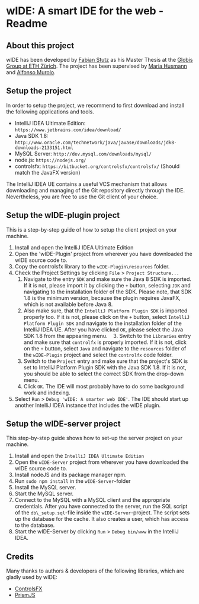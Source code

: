 # wIDE: A smart IDE for the web - Readme

## About this project
wIDE has been developed by [Fabian Stutz](https://www.linkedin.com/in/fabian-stutz-2a7035107) as his Master Thesis at the [Globis Group at ETH Zürich](https://globis.ethz.ch). The project has been supervised by [Maria Husmann](https://globis.ethz.ch/#!/person/maria-husmann/) and [Alfonso Murolo](https://globis.ethz.ch/#!/person/alfonso-murolo/).

## Setup the project

In order to setup the project, we recommend to first download and install the following applications and tools.

- IntelliJ IDEA Ultimate Edition: `https://www.jetbrains.com/idea/download/`
- Java SDK 1.8: `http://www.oracle.com/technetwork/java/javase/downloads/jdk8-downloads-2133151.html`
- MySQL Server: `http://dev.mysql.com/downloads/mysql/`
- node.js: `https://nodejs.org/`
- controlsfx: `https://bitbucket.org/controlsfx/controlsfx/` (Should match the JavaFX version)

The IntelliJ IDEA UE contains a useful VCS mechanism that allows downloading and managing of the Git repository directly through the IDE. Nevertheless, you are free to use the Git client of your choice.

## Setup the wIDE-plugin project
This is a step-by-step guide of how to setup the client project on your machine.

1. Install and open the IntelliJ IDEA Ultimate Edition
2. Open the 'wIDE-Plugin' project from wherever you have downloaded the wIDE source code to.
3. Copy the controlsfx library to the `wIDE-Plugin\resources` folder.
4. Check the Project Settings by clicking `File` > `Project Structure...`
    1. Navigate to the entry `SDK` and make sure the Java 8 SDK is imported. If it is not, please import it by clicking the `+` button, selecting `JDK` and navigating to the installation folder of the SDK. Please note, that SDK 1.8 is the minimum version, because the plugin requires JavaFX, which is not available before Java 8.
    2. Also make sure, that the `IntelliJ Platform Plugin SDK` is imported properly too. If it is not, please click on the `+` button, select `IntelliJ Platform Plugin SDK` and navigate to the installation folder of the IntelliJ IDEA UE. After you have clicked `OK`, please select the Java SDK 1.8 from the appearing menu.
    3. Switch to the `Libraries` entry and make sure that `controlfx` is properly imported. If it is not, click on the `+` button, select `Java` and navigate to the `resources` folder of the `wIDE-Plugin` project and select the `controlfx` code folder.
    4. Switch to the `Project` entry and make sure that the project's SDK is set to IntelliJ Platform Plugin SDK with the Java SDK 1.8. If it is not, you should be able to select the correct SDK from the drop-down menu.
    5. Click `OK`. The IDE will most probably have to do some background work and indexing.
5. Select `Run` > `Debug 'wIDE: A smarter web IDE'`. The IDE should start up another IntelliJ IDEA instance that includes the wIDE plugin.

## Setup the wIDE-server project
This step-by-step guide shows how to set-up the server project on your machine.

1. Install and open the `IntelliJ IDEA Ultimate Edition`
2. Open the `wIDE-Server` project from wherever you have downloaded the wIDE source code to.
3. Install nodeJS and its package manager npm.
4. Run `sudo npm install` in the `wIDE-Server`-folder
5. Install the MySQL server.
6. Start the MySQL server.
7. Connect to the MySQL with a MySQL client and the appropriate credentials. After you have connected to the server, run the SQL script of the `db\_setup.sql`-file inside the `wIDE-Server`-project. The script sets up the database for the cache. It also creates a user, which has access to the database.
8. Start the wIDE-Server by clicking `Run` > `Debug bin/www` in the IntelliJ IDEA.


## Credits
Many thanks to authors & developers of the following libraries, which are gladly used by wIDE:
- [ControlsFX](https://bitbucket.org/controlsfx/controlsfx/overview)
- [PrismJS](http://prismjs.com/download.html)
